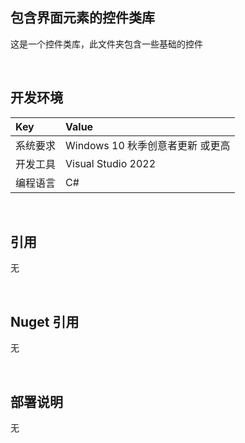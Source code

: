 ## 包含界面元素的控件类库
 
这是一个控件类库，此文件夹包含一些基础的控件


<br/>

## 开发环境

|Key|Value|
|:-|:-|
|系统要求| Windows 10 秋季创意者更新 或更高|
|开发工具|Visual Studio 2022|
|编程语言|C#|


<br/>

## 引用

无


<br/>

## Nuget 引用

无


<br/>

## 部署说明

无
